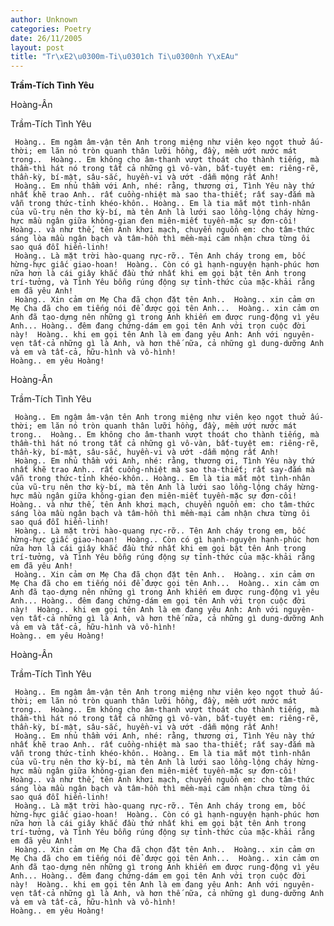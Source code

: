 ```yaml
---
author: Unknown
categories: Poetry
date: 26/11/2005
layout: post
title: "Tr\xE2\u0300m-Ti\u0301ch Ti\u0300nh Y\xEAu"
---
```


**Trầm-Tích Tình Yêu**

Hoàng-Ân

Trầm-Tích Tình Yêu

     Hoàng.. Em ngậm âm-vận tên Anh trong miệng như viên kẹo ngọt thuở ấu-thời; em lăn nó tròn quanh thân lưỡi hồng, đầy, mềm ướt nước mát trong..  Hoàng.. Em không cho âm-thanh vượt thoát cho thành tiếng, mà thầm-thì hát nó trong tất cả những gì vô-vàn, bất-tuyệt em: riêng-rẽ, thần-kỳ, bí-mật, sâu-sắc, huyền-vi và ướt -dẫm mộng rất Anh!
     Hoàng.. Em nhủ thầm với Anh, nhé: rằng, thương ơi, Tình Yêu này thứ nhất khẽ trao Anh.. rất cuồng-nhiệt mà sao tha-thiết; rất say-đắm mà vẫn trong thức-tỉnh khéo-khôn.. Hoàng.. Em là tia mắt một tình-nhân của vũ-trụ nên thơ kỳ-bí, mà tên Anh là lưới sao lồng-lộng cháy hừng-hực mầu ngân giữa không-gian đen miên-miết tuyền-mặc sự đơn-côi!  Hoàng.. và như thế, tên Anh khơi mạch, chuyển nguồn em: cho tâm-thức sáng lòa mầu ngân bạch và tâm-hồn thì mềm-mại cảm nhận chưa từng ôi sao quá đỗi hiển-linh!
     Hoàng.. Là mặt trời hào-quang rực-rỡ.. Tên Anh cháy trong em, bốc hừng-hực giấc giao-hoan!  Hoàng.. Còn có gì hạnh-nguyện hạnh-phúc hơn nữa hơn là cái giây khắc đầu thứ nhất khi em gọi bật tên Anh trong trí-tưởng, và Tình Yêu bỗng rúng động sự tỉnh-thức của mặc-khải rằng em đã yêu Anh! 
     Hoàng.. Xin cảm ơn Mẹ Cha đã chọn đặt tên Anh..  Hoàng.. xin cảm ơn Mẹ Cha đã cho em tiếng nói để được gọi tên Anh...  Hoàng.. xin cảm ơn Anh đã tạo-dựng nên những gì trong Anh khiến em được rung-động vì yêu Anh... Hoàng.. đêm đang chứng-dám em gọi tên Anh với trọn cuộc đời này!  Hoàng.. khi em gọi tên Anh là em đang yêu Anh: Anh với nguyên-vẹn tất-cả những gì là Anh, và hơn thế nữa, cả những gì dung-dưỡng Anh và em và tất-cả, hữu-hình và vô-hình!
    Hoàng.. em yêu Hoàng!

Hoàng-Ân

Trầm-Tích Tình Yêu

     Hoàng.. Em ngậm âm-vận tên Anh trong miệng như viên kẹo ngọt thuở ấu-thời; em lăn nó tròn quanh thân lưỡi hồng, đầy, mềm ướt nước mát trong..  Hoàng.. Em không cho âm-thanh vượt thoát cho thành tiếng, mà thầm-thì hát nó trong tất cả những gì vô-vàn, bất-tuyệt em: riêng-rẽ, thần-kỳ, bí-mật, sâu-sắc, huyền-vi và ướt -dẫm mộng rất Anh!
     Hoàng.. Em nhủ thầm với Anh, nhé: rằng, thương ơi, Tình Yêu này thứ nhất khẽ trao Anh.. rất cuồng-nhiệt mà sao tha-thiết; rất say-đắm mà vẫn trong thức-tỉnh khéo-khôn.. Hoàng.. Em là tia mắt một tình-nhân của vũ-trụ nên thơ kỳ-bí, mà tên Anh là lưới sao lồng-lộng cháy hừng-hực mầu ngân giữa không-gian đen miên-miết tuyền-mặc sự đơn-côi!  Hoàng.. và như thế, tên Anh khơi mạch, chuyển nguồn em: cho tâm-thức sáng lòa mầu ngân bạch và tâm-hồn thì mềm-mại cảm nhận chưa từng ôi sao quá đỗi hiển-linh!
     Hoàng.. Là mặt trời hào-quang rực-rỡ.. Tên Anh cháy trong em, bốc hừng-hực giấc giao-hoan!  Hoàng.. Còn có gì hạnh-nguyện hạnh-phúc hơn nữa hơn là cái giây khắc đầu thứ nhất khi em gọi bật tên Anh trong trí-tưởng, và Tình Yêu bỗng rúng động sự tỉnh-thức của mặc-khải rằng em đã yêu Anh! 
     Hoàng.. Xin cảm ơn Mẹ Cha đã chọn đặt tên Anh..  Hoàng.. xin cảm ơn Mẹ Cha đã cho em tiếng nói để được gọi tên Anh...  Hoàng.. xin cảm ơn Anh đã tạo-dựng nên những gì trong Anh khiến em được rung-động vì yêu Anh... Hoàng.. đêm đang chứng-dám em gọi tên Anh với trọn cuộc đời này!  Hoàng.. khi em gọi tên Anh là em đang yêu Anh: Anh với nguyên-vẹn tất-cả những gì là Anh, và hơn thế nữa, cả những gì dung-dưỡng Anh và em và tất-cả, hữu-hình và vô-hình!
    Hoàng.. em yêu Hoàng!

Hoàng-Ân

Trầm-Tích Tình Yêu

     Hoàng.. Em ngậm âm-vận tên Anh trong miệng như viên kẹo ngọt thuở ấu-thời; em lăn nó tròn quanh thân lưỡi hồng, đầy, mềm ướt nước mát trong..  Hoàng.. Em không cho âm-thanh vượt thoát cho thành tiếng, mà thầm-thì hát nó trong tất cả những gì vô-vàn, bất-tuyệt em: riêng-rẽ, thần-kỳ, bí-mật, sâu-sắc, huyền-vi và ướt -dẫm mộng rất Anh!
     Hoàng.. Em nhủ thầm với Anh, nhé: rằng, thương ơi, Tình Yêu này thứ nhất khẽ trao Anh.. rất cuồng-nhiệt mà sao tha-thiết; rất say-đắm mà vẫn trong thức-tỉnh khéo-khôn.. Hoàng.. Em là tia mắt một tình-nhân của vũ-trụ nên thơ kỳ-bí, mà tên Anh là lưới sao lồng-lộng cháy hừng-hực mầu ngân giữa không-gian đen miên-miết tuyền-mặc sự đơn-côi!  Hoàng.. và như thế, tên Anh khơi mạch, chuyển nguồn em: cho tâm-thức sáng lòa mầu ngân bạch và tâm-hồn thì mềm-mại cảm nhận chưa từng ôi sao quá đỗi hiển-linh!
     Hoàng.. Là mặt trời hào-quang rực-rỡ.. Tên Anh cháy trong em, bốc hừng-hực giấc giao-hoan!  Hoàng.. Còn có gì hạnh-nguyện hạnh-phúc hơn nữa hơn là cái giây khắc đầu thứ nhất khi em gọi bật tên Anh trong trí-tưởng, và Tình Yêu bỗng rúng động sự tỉnh-thức của mặc-khải rằng em đã yêu Anh! 
     Hoàng.. Xin cảm ơn Mẹ Cha đã chọn đặt tên Anh..  Hoàng.. xin cảm ơn Mẹ Cha đã cho em tiếng nói để được gọi tên Anh...  Hoàng.. xin cảm ơn Anh đã tạo-dựng nên những gì trong Anh khiến em được rung-động vì yêu Anh... Hoàng.. đêm đang chứng-dám em gọi tên Anh với trọn cuộc đời này!  Hoàng.. khi em gọi tên Anh là em đang yêu Anh: Anh với nguyên-vẹn tất-cả những gì là Anh, và hơn thế nữa, cả những gì dung-dưỡng Anh và em và tất-cả, hữu-hình và vô-hình!
    Hoàng.. em yêu Hoàng!
